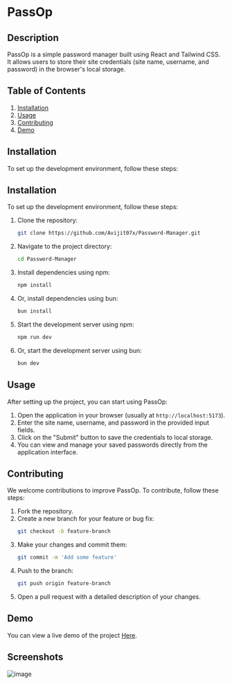 # PassOp

## Description

PassOp is a simple password manager built using React and Tailwind CSS. It allows users to store their site credentials (site name, username, and password) in the browser's local storage.

## Table of Contents

1. [Installation](#installation)
2. [Usage](#usage)
3. [Contributing](#contributing)
4. [Demo](#demo)

## Installation

To set up the development environment, follow these steps:

## Installation

To set up the development environment, follow these steps:

1. Clone the repository:

   ```bash
   git clone https://github.com/Avijit07x/Password-Manager.git
   ```

2. Navigate to the project directory:

   ```bash
   cd Password-Manager
   ```

3. Install dependencies using npm:

   ```bash
   npm install
   ```

4. Or, install dependencies using bun:

   ```bash
   bun install
   ```

5. Start the development server using npm:

   ```bash
   npm run dev
   ```

6. Or, start the development server using bun:
   ```bash
   bun dev
   ```

## Usage

After setting up the project, you can start using PassOp:

1. Open the application in your browser (usually at `http://localhost:5173`).
2. Enter the site name, username, and password in the provided input fields.
3. Click on the "Submit" button to save the credentials to local storage.
4. You can view and manage your saved passwords directly from the application interface.

## Contributing

We welcome contributions to improve PassOp. To contribute, follow these steps:

1. Fork the repository.
2. Create a new branch for your feature or bug fix:
   ```bash
   git checkout -b feature-branch
   ```
3. Make your changes and commit them:
   ```bash
   git commit -m 'Add some feature'
   ```
4. Push to the branch:
   ```bash
   git push origin feature-branch
   ```
5. Open a pull request with a detailed description of your changes.

## Demo

You can view a live demo of the project [Here](https://password-manager-seven-ecru.vercel.app/).

## Screenshots
![image](https://github.com/Avijit07x/Password-Manager/assets/154034057/4f1dcc47-7d8e-4166-a6ce-2bfeb95ddb53)

